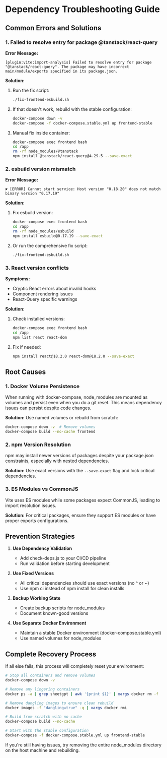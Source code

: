 # Dependency Troubleshooting Guide

## Common Errors and Solutions

### 1. Failed to resolve entry for package @tanstack/react-query

**Error Message:**
```
[plugin:vite:import-analysis] Failed to resolve entry for package "@tanstack/react-query". The package may have incorrect main/module/exports specified in its package.json.
```

**Solution:**
1. Run the fix script:
   ```bash
   ./fix-frontend-esbuild.sh
   ```

2. If that doesn't work, rebuild with the stable configuration:
   ```bash
   docker-compose down -v
   docker-compose -f docker-compose.stable.yml up frontend-stable
   ```

3. Manual fix inside container:
   ```bash
   docker-compose exec frontend bash
   cd /app
   rm -rf node_modules/@tanstack
   npm install @tanstack/react-query@4.29.5 --save-exact
   ```

### 2. esbuild version mismatch

**Error Message:**
```
✘ [ERROR] Cannot start service: Host version "0.18.20" does not match binary version "0.17.19"
```

**Solution:**
1. Fix esbuild version:
   ```bash
   docker-compose exec frontend bash
   cd /app
   rm -rf node_modules/esbuild
   npm install esbuild@0.17.19 --save-exact
   ```

2. Or run the comprehensive fix script:
   ```bash
   ./fix-frontend-esbuild.sh
   ```

### 3. React version conflicts

**Symptoms:**
- Cryptic React errors about invalid hooks
- Component rendering issues
- React-Query specific warnings

**Solution:**
1. Check installed versions:
   ```bash
   docker-compose exec frontend bash
   cd /app
   npm list react react-dom
   ```

2. Fix if needed:
   ```bash
   npm install react@18.2.0 react-dom@18.2.0 --save-exact
   ```

## Root Causes

### 1. Docker Volume Persistence

When running with docker-compose, node_modules are mounted as volumes and persist even when you do a git reset. This means dependency issues can persist despite code changes.

**Solution:** Use named volumes or rebuild from scratch:
```bash
docker-compose down -v  # Remove volumes
docker-compose build --no-cache frontend
```

### 2. npm Version Resolution

npm may install newer versions of packages despite your package.json constraints, especially with nested dependencies.

**Solution:** Use exact versions with the `--save-exact` flag and lock critical dependencies.

### 3. ES Modules vs CommonJS

Vite uses ES modules while some packages expect CommonJS, leading to import resolution issues.

**Solution:** For critical packages, ensure they support ES modules or have proper exports configurations.

## Prevention Strategies

1. **Use Dependency Validation**
   - Add check-deps.js to your CI/CD pipeline
   - Run validation before starting development

2. **Use Fixed Versions**
   - All critical dependencies should use exact versions (no ^ or ~)
   - Use npm ci instead of npm install for clean installs

3. **Backup Working State**
   - Create backup scripts for node_modules
   - Document known-good versions

4. **Use Separate Docker Environment**
   - Maintain a stable Docker environment (docker-compose.stable.yml)
   - Use named volumes for node_modules

## Complete Recovery Process

If all else fails, this process will completely reset your environment:

```bash
# Stop all containers and remove volumes
docker-compose down -v

# Remove any lingering containers
docker ps -a | grep sheetgpt | awk '{print $1}' | xargs docker rm -f

# Remove dangling images to ensure clean rebuild
docker images -f "dangling=true" -q | xargs docker rmi

# Build from scratch with no cache
docker-compose build --no-cache

# Start with the stable configuration
docker-compose -f docker-compose.stable.yml up frontend-stable
```

If you're still having issues, try removing the entire node_modules directory on the host machine and rebuilding.